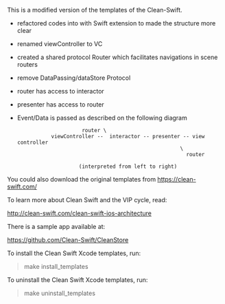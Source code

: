 This is a modified version of the templates of the Clean-Swift.

- refactored codes into with Swift extension to made the structure more clear
- renamed viewController to VC
- created a shared protocol Router which facilitates navigations in scene routers
- remove DataPassing/dataStore Protocol
- router has access to interactor
- presenter has access to router
- Event/Data is passed as described on the following diagram 
                           
                           router \
                 viewController --  interactor -- presenter -- view controller 
                                                           \ 
                                                             router
                                                             
                          (interpreted from left to right)


You could also download the original templates from https://clean-swift.com/

To learn more about Clean Swift and the VIP cycle, read:

http://clean-swift.com/clean-swift-ios-architecture

There is a sample app available at:

https://github.com/Clean-Swift/CleanStore

To install the Clean Swift Xcode templates, run:

> make install_templates

To uninstall the Clean Swift Xcode templates, run:

> make uninstall_templates
